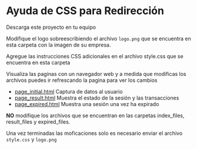 # Ayuda de CSS para Redirección

Descarga este proyecto en tu equipo

Modifique el logo sobreescribiendo el archivo `logo.png` que se encuentra en esta carpeta con la imagen de su empresa.

Agregue las instrucciones CSS adicionales en el archivo style.css que se encuentra en esta carpeta

Visualiza las paginas con un navegador web y a medida que modificas los archivos puedes ir refrescando la pagina para ver los cambios
* [page_initial.html](page_initial.html) Captura de datos al usuario
* [page_result.html](page_result.html) Muestra el estado de la sesión y las transacciones
* [page_expired.html](page_expired.html) Muestra una sesión una vez ha expirado

**NO** modifique los archivos que se encuentran en las carpetas index_files, result_files y expired_files.

Una vez terminadas las moficaciones solo es necesario enviar el archivo `style.css` y `logo.png`